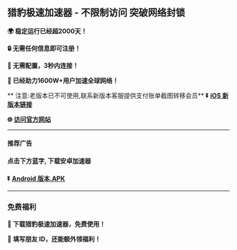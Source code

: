 ## 猎豹极速加速器 - 不限制访问 突破网络封锁 #
**:earth_africa: 稳定运行已经超2000天！**

**:lock: 无需任何信息即可注册！**

**:rocket: 无需配置，3秒内连接！**

**:man: 已经助力1600W+用户加速全球网络！**

** 注意:老版本已不可使用,联系新版本客服提供支付账单截图转移会员**
**:arrow_double_down: [iOS 新版本链接](https://apps.apple.com/cn/app/%E7%8C%8E%E8%B1%B9%E4%B8%80%E9%94%AE%E7%95%85%E6%B8%B8%E5%8A%A0%E9%80%9F%E5%99%A8vpn/id6463588302)**

**:globe_with_meridians: [访问官方网站](https://share.128vpn.vip/xgvpn.html?t=8u5v7led)** 
- - - -
#### 推荐广告
#### 点击下方蓝字, 下载安卓加速器
#### :arrow_double_down: [Android 版本.APK](http://share.456vpn.vip/xgvpn.html?t=u5q6ok55)
---
### 免费福利
**:gift: 下载猎豹极速加速器，免费使用！**

**:gift: 填写朋友 ID，还能额外领福利！**
